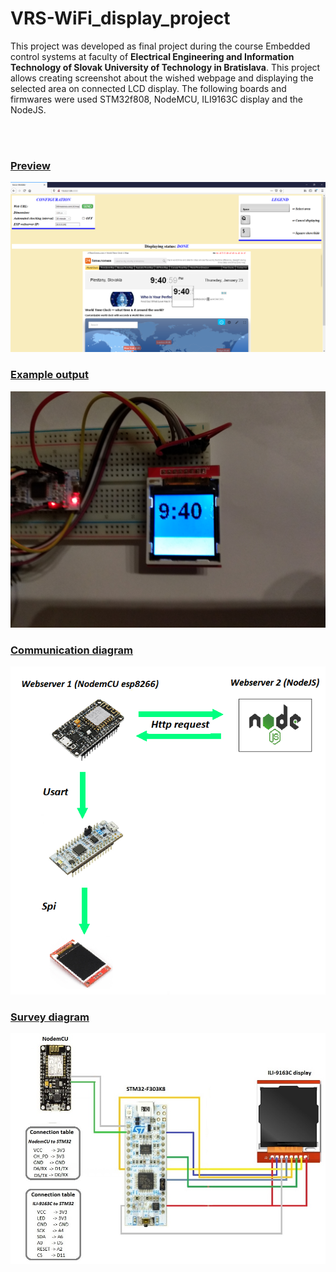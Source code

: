 # VRS-WiFi_display_project
<p>This project was developed as final project during the course Embedded control systems at faculty of <b>Electrical Engineering and Information Technology of Slovak University of Technology in Bratislava</b>. This project allows creating screenshot about the wished webpage and displaying the selected area on connected LCD display. The following boards and firmwares were used STM32f808, NodeMCU, ILI9163C display and the NodeJS.</p> 
<br><br>
<h3><u>Preview</u></h3>
<img src="./images/pic2.png">
<br>
<h3><u>Example output</u></h3>
<img src="./images/pic1.jpg">
<br>
<h3><u>Communication diagram</u></h3>
<img src="./images/communication_schema.png">
<br>
<h3><u>Survey diagram</u></h3>
<img src="./images/survey_diagram.jpg">
